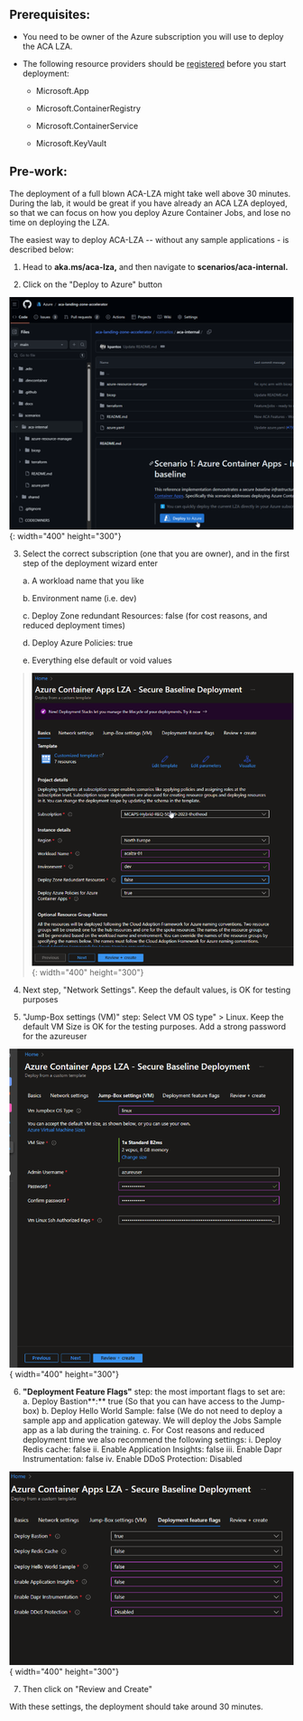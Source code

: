 ## Prerequisites: 
-   You need to be owner of the Azure subscription you will use to deploy the ACA LZA.

-   The following resource providers should be     [registered](https://learn.microsoft.com/el-gr/azure/azure-resource-manager/management/resource-providers-and-types#register-resource-provider)
    before you start deployment:

    -   Microsoft.App

    -   Microsoft.ContainerRegistry

    -   Microsoft.ContainerService

    -   Microsoft.KeyVault

## Pre-work:

The deployment of a full blown ACA-LZA might take well above 30 minutes.
During the lab, it would be great if you have already an ACA LZA deployed, so that we can focus on how you deploy Azure Container Jobs, and lose no time on deploying the LZA.

The easiest way to deploy ACA-LZA -- without any sample applications - is described below:

1.  Head to **aka.ms/aca-lza,** and then navigate to     **scenarios/aca-internal.**

2.  Click on the "Deploy to Azure" button

![A screenshot of a computer Description automatically generated](./media/image1.png){: width="400" height="300"}

3.  Select the correct subscription (one that you are owner), and in the first step of the deployment wizard enter

    a.  A workload name that you like

    b.  Environment name (i.e. dev)

    c.  Deploy Zone redundant Resources: false (for cost reasons, and reduced deployment times)

    d.  Deploy Azure Policies: true

    e.  Everything else default or void values

> ![A screenshot of a computer Description automatically generated](./media/image2.png){: width="400" height="300"}

4.  Next step, "Network Settings". Keep the default values, is OK for testing purposes

5.  "Jump-Box settings (VM)" step: Select VM OS type" \> Linux. Keep the default VM Size is OK for the testing purposes. Add a strong password for the azureuser

![A screenshot of a computer Description automatically generated](./media/image3.png){ width="400" height="300"}

6.  **"Deployment Feature Flags"** step: the most important flags to set are: 
    a.  Deploy Bastion**:** true (So that you can have access to the Jump-box)
    b.  Deploy Hello World Sample: false (We do not need to deploy a sample app and application gateway. We will deploy the Jobs Sample app as a lab during the training.
    c.  For Cost reasons and reduced deployment time we also recommend the following settings:
        i.  Deploy Redis cache: false
        ii. Enable Application Insights: false
        iii. Enable Dapr Instrumentation: false
        iv. Enable DDoS Protection: Disabled

![A screenshot of a computer Description automatically generated](./media/image4.png){ width="400" height="300"}


7.  Then click on "Review and Create"

With these settings, the deployment should take around 30 minutes.
